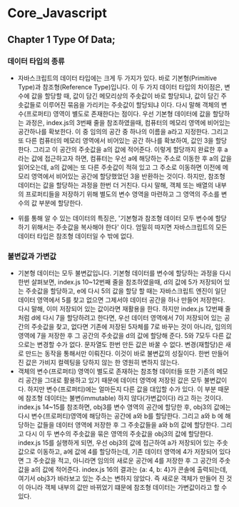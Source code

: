 # Core_Javascript

## Chapter 1 Type Of Data;

### 데이터 타입의 종류

- 자바스크립트의 데이터 타입에는 크게 두 가지가 있다. 바로 기본형(Primitive Type)과 참조형(Reference Type)입니다. 이 두 가지 데이터 타입의 차이점은, 변수에 값을 할당할 때,
값이 담긴 메모리상의 주솟값이 바로 할당되냐, 값이 담긴 주솟값들로 이루어진 묶음을 가리키는 주솟값이 할당되냐 이다. 다시 말해 객체의 변수(프로퍼티) 영역이 별도로 존재한다는 점이다.
우선 기본형 데이터에 값을 할당하는 과정은, index.js의 3번째 줄을 참조하였을때, 컴퓨터의 메모리 영역에 비어있는 공간하나를 확보한다. 이 중 임의의 공간 중 하나의 이름을 a라고 지정한다.
그리고 또 다른 컴퓨터의 메모리 영역에서 비어있는 공간 하나를 확보하여, 값인 3을 할당한다. 그리고 이 공간의 주솟값을 a의 값에 적어준다. 이렇게 할당까지 완료한 후 a라는 값에 접근하고자
하면, 컴퓨터는 우선 a에 해당하는 주소로 이동한 후 a의 값을 읽어오는데, a의 값에는 또 다른 주솟값이 적혀 있고 그 주소로 이동하면 이전에 메모리 영역에서 비어있는 공간에 할당했었던 3을 
반환하는 것이다. 하지만, 참조형 데이터는 값을 할당하는 과정을 한번 더 거친다. 다시 말해, 객체 또는 배열의 내부의 프로퍼티들을 저장하기 위해 별도의 변수 영역을 마련하고 그 영역의 주소를 변수의 값 부분에 할당한다. 

- 위를 통해 알 수 있는 데이터의 특징은, '기본형과 참조형 데이터 모두 변수에 할당하기 위해서는 주솟값을 복사해야 한다' 이다. 엄밀히 따지면 자바스크립트의 모든 데이터 타입은 참조형 데이터일 수 밖에 없다. 

### 불변값과 가변값
- 기본형 데이터는 모두 불변값입니다. 기본형 데이터를 변수에 할당하는 과정을 다시 한번 살펴보면, index.js 10~12번째 줄을 참조하였을때, d의 값에 5가 저장되어 있는 주솟값을 할당하고, e에 다시 5의 값을 할당 할 때는 자바스크립트 엔진이 일단 데이터 영역에서 5를 찾고 없으면 그제서야 데이터 공간을 하나 만들어 저장한다. 다시 말해, 이미 저장되어 있는 값이라면 재활용을 한다. 하지만 index.js 12번째 줄처럼 d에 다시 7을 할당하려고 한다면, 우선 데이터 영역에서 7이 저장되어 있는 공간의 주솟값을 찾고, 없다면 기존에 저장된 5자체를 7로 바꾸는 것이 아니라, 임의의 영역에 7을 저장한 후 그 공간의 주솟값을 d의 값에 할당해 준다. 5와 7모두 다른 값으로는 변경할 수가 없다. 문자열도 한번 만든 값은 바꿀 수 없다. 변경(재할당)은 새로 만드는 동작을 통해서만 이뤄진다. 이것이 바로 불변값의 성질이다. 한번 만들어진 값은 가비지 컬렉팅을 당하지 않는 한 영원히 변하지 않는다. 
- 객체의 변수(프로퍼티) 영역이 별도로 존재하는 참조형 데이터들 또한 기존의 메모리 공간을 그대로 활용하고 있기 때문에 데이터 영역에 저장된 값은 모두 불변값이다. 하지만 변수(프로퍼티)에는 얼마든지 다른 값을 대입할 수가 있다. 이 부분 때문에 참조형 데이터는 불변(immutable) 하지 않다(가변값이다) 라고 하는 것이다. index.js 14~15를 참조하면, obj3를 변수 영역의 공간에 할당한 후, obj3의 값에는 다시 변수(프로퍼티)영역에 해당하는 공간에 a와 b를 할당한다. 그리고 a와 b 에 해당하는 값들을 데이터 영역에 저장한 후 그 주솟값들을 a와 b의 값에 할당한다. 그리고 다시 이 두 변수의 주솟값을 묶은 영역의 주솟값을 obj3의 값에 할당한다. index.js 15를 실행하게 되면, 우선 obj3의 값에 접근하여 a가 저장되어 있는 주솟값으로 이동하고, a에 값에 4를 할당하는데, 기존 데이터 영역에 4가 저장되어 있다면 그 주솟값을 적고, 아니라면 임의의 새로운 공간에 4를 저장한 후 그 공간의 주솟값을 a의 값에 적어준다. index.js 16의 결과는 {a: 4, b: 4}가 콘솔에 출력되는데, 여기서 obj3가 바라보고 있는 주소는 변하지 않았다. 즉 새로운 객체가 만들어 진 것이 아니라 객체 내부의 값만 바뀌었기 떄문에 참조형 데이터는 가변값이라고 할 수 있다.

